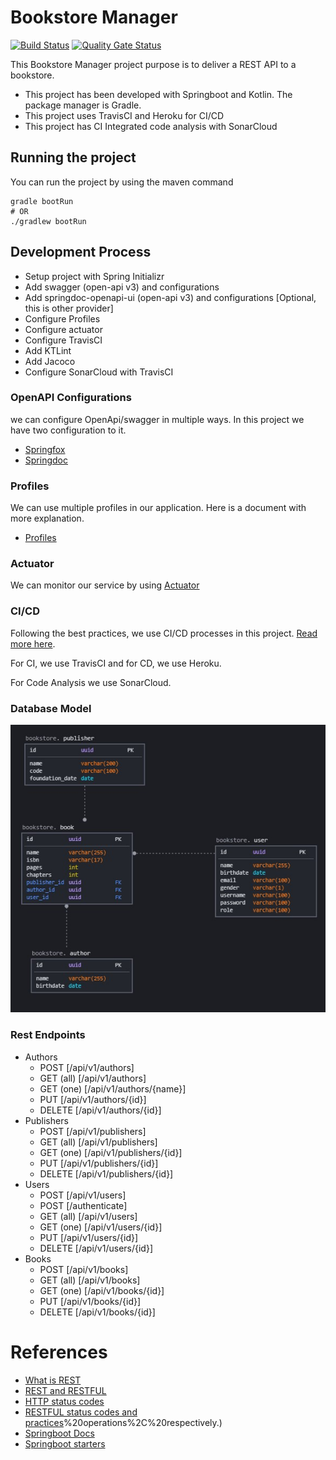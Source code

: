# Bookstore Manager
[![Build Status](https://travis-ci.com/jlimadev/bookstore-manager.svg?branch=master)](https://travis-ci.com/jlimadev/bookstore-manager)
[![Quality Gate Status](https://sonarcloud.io/api/project_badges/measure?project=jlimadev_bookstore-manager&metric=alert_status)](https://sonarcloud.io/dashboard?id=jlimadev_bookstore-manager)

This Bookstore Manager project purpose is to deliver a REST API to a bookstore.

- This project has been developed with Springboot and Kotlin. The package manager is Gradle.
- This project uses TravisCI and Heroku for CI/CD
- This project has CI Integrated code analysis with SonarCloud

## Running the project

You can run the project by using the maven command

```shell
gradle bootRun
# OR
./gradlew bootRun
```

## Development Process

- Setup project with Spring Initializr
- Add swagger (open-api v3) and configurations
- Add springdoc-openapi-ui (open-api v3) and configurations [Optional, this is other provider]
- Configure Profiles
- Configure actuator
- Configure TravisCI
- Add KTLint
- Add Jacoco
- Configure SonarCloud with TravisCI

### OpenAPI Configurations

we can configure OpenApi/swagger in multiple ways. In this project we have two configuration to it.

- [Springfox](docs/openapi/SpringfoxConfiguration.md)
- [Springdoc](docs/openapi/SpringdocConfiguration.md)

### Profiles

We can use multiple profiles in our application. Here is a document with more explanation.

- [Profiles](docs/Profiles.md)

### Actuator

We can monitor our service by using [Actuator](docs/Actuator.md)

### CI/CD

Following the best practices, we use CI/CD processes in this project. [Read more here](docs/CICD.md). 

For CI, we use TravisCI and for CD, we use Heroku.

For Code Analysis we use SonarCloud.

### Database Model

<p align="center"> <img src="docs/assets/db-model.jpg" width=590 alt="database"></p>

### Rest Endpoints

- Authors
    - POST [/api/v1/authors]
    - GET (all) [/api/v1/authors]
    - GET (one) [/api/v1/authors/{name}]
    - PUT [/api/v1/authors/{id}]
    - DELETE [/api/v1/authors/{id}]
- Publishers
    - POST [/api/v1/publishers]
    - GET (all) [/api/v1/publishers]
    - GET (one) [/api/v1/publishers/{id}]
    - PUT [/api/v1/publishers/{id}]
    - DELETE [/api/v1/publishers/{id}]
- Users
    - POST [/api/v1/users]
    - POST [/authenticate]
    - GET (all) [/api/v1/users]
    - GET (one) [/api/v1/users/{id}]
    - PUT [/api/v1/users/{id}]
    - DELETE [/api/v1/users/{id}]
- Books
    - POST [/api/v1/books]
    - GET (all) [/api/v1/books]
    - GET (one) [/api/v1/books/{id}]
    - PUT [/api/v1/books/{id}]
    - DELETE [/api/v1/books/{id}]

# References

- [What is REST](https://www.codecademy.com/articles/what-is-rest)
- [REST and RESTFUL](https://becode.com.br/o-que-e-api-rest-e-restful/)
- [HTTP status codes](https://restfulapi.net/http-status-codes/)
- [RESTFUL status codes and practices](https://www.restapitutorial.com/lessons/httpmethods.html#:~:text=The%20primary%20or%20most%2Dcommonly,or%20CRUD)%20operations%2C%20respectively.)
- [Springboot Docs](https://docs.spring.io/spring-boot/docs/current/reference/html/index.html)
- [Springboot starters](https://docs.spring.io/spring-boot/docs/current/reference/htmlsingle/#using.build-systems.starters)